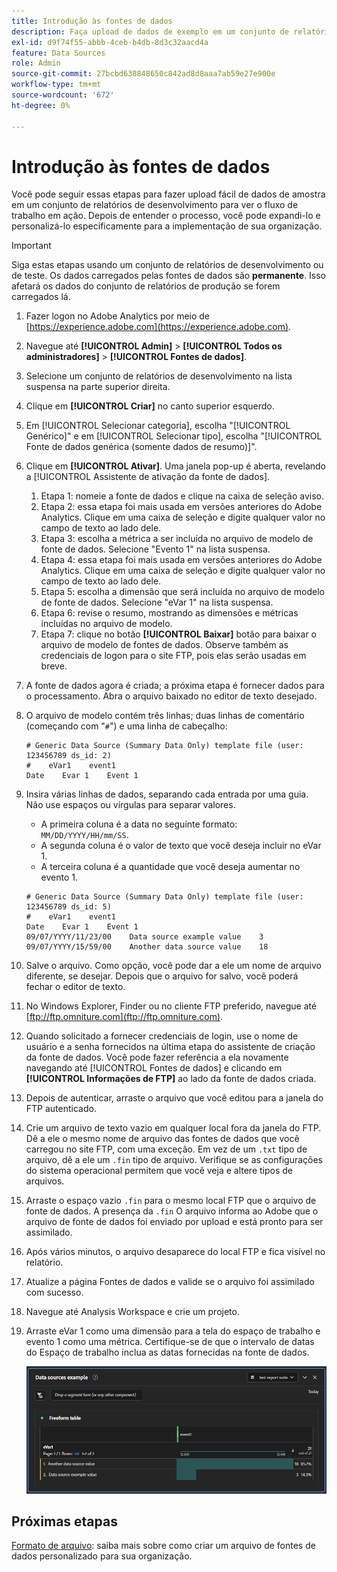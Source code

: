 ```yaml
---
title: Introdução às fontes de dados
description: Faça upload de dados de exemplo em um conjunto de relatórios de desenvolvimento.
exl-id: d9f74f55-abbb-4ceb-b4db-8d3c32aacd4a
feature: Data Sources
role: Admin
source-git-commit: 27bcbd638848650c842ad8d8aaa7ab59e27e900e
workflow-type: tm+mt
source-wordcount: '672'
ht-degree: 0%

---
```


# Introdução às fontes de dados

Você pode seguir essas etapas para fazer upload fácil de dados de amostra em um conjunto de relatórios de desenvolvimento para ver o fluxo de trabalho em ação. Depois de entender o processo, você pode expandi-lo e personalizá-lo especificamente para a implementação de sua organização.

>[!IMPORTANT]
>
>Siga estas etapas usando um conjunto de relatórios de desenvolvimento ou de teste. Os dados carregados pelas fontes de dados são **permanente**. Isso afetará os dados do conjunto de relatórios de produção se forem carregados lá.

1. Fazer logon no Adobe Analytics por meio de [https://experience.adobe.com](https://experience.adobe.com).
1. Navegue até **[!UICONTROL Admin]** > **[!UICONTROL Todos os administradores]** > **[!UICONTROL Fontes de dados]**.
1. Selecione um conjunto de relatórios de desenvolvimento na lista suspensa na parte superior direita.
1. Clique em **[!UICONTROL Criar]** no canto superior esquerdo.
1. Em [!UICONTROL Selecionar categoria], escolha &quot;[!UICONTROL Genérico]&quot; e em [!UICONTROL Selecionar tipo], escolha &quot;[!UICONTROL Fonte de dados genérica (somente dados de resumo)]&quot;.
1. Clique em **[!UICONTROL Ativar]**. Uma janela pop-up é aberta, revelando a [!UICONTROL Assistente de ativação da fonte de dados].
   1. Etapa 1: nomeie a fonte de dados e clique na caixa de seleção aviso.
   1. Etapa 2: essa etapa foi mais usada em versões anteriores do Adobe Analytics. Clique em uma caixa de seleção e digite qualquer valor no campo de texto ao lado dele.
   1. Etapa 3: escolha a métrica a ser incluída no arquivo de modelo de fonte de dados. Selecione &quot;Evento 1&quot; na lista suspensa.
   1. Etapa 4: essa etapa foi mais usada em versões anteriores do Adobe Analytics. Clique em uma caixa de seleção e digite qualquer valor no campo de texto ao lado dele.
   1. Etapa 5: escolha a dimensão que será incluída no arquivo de modelo de fonte de dados. Selecione &quot;eVar 1&quot; na lista suspensa.
   1. Etapa 6: revise o resumo, mostrando as dimensões e métricas incluídas no arquivo de modelo.
   1. Etapa 7: clique no botão **[!UICONTROL Baixar]** botão para baixar o arquivo de modelo de fontes de dados. Observe também as credenciais de logon para o site FTP, pois elas serão usadas em breve.
1. A fonte de dados agora é criada; a próxima etapa é fornecer dados para o processamento. Abra o arquivo baixado no editor de texto desejado.
1. O arquivo de modelo contém três linhas; duas linhas de comentário (começando com &quot;`#`&quot;) e uma linha de cabeçalho:

   ```text
   # Generic Data Source (Summary Data Only) template file (user: 123456789 ds_id: 2)
   #    eVar1    event1
   Date    Evar 1    Event 1
   ```

1. Insira várias linhas de dados, separando cada entrada por uma guia. Não use espaços ou vírgulas para separar valores.
   * A primeira coluna é a data no seguinte formato: `MM/DD/YYYY/HH/mm/SS`.
   * A segunda coluna é o valor de texto que você deseja incluir no eVar 1.
   * A terceira coluna é a quantidade que você deseja aumentar no evento 1.

   ```text
   # Generic Data Source (Summary Data Only) template file (user: 123456789 ds_id: 5)
   #    eVar1    event1
   Date    Evar 1    Event 1
   09/07/YYYY/11/23/00    Data source example value    3
   09/07/YYYY/15/59/00    Another data source value    18
   ```

1. Salve o arquivo. Como opção, você pode dar a ele um nome de arquivo diferente, se desejar. Depois que o arquivo for salvo, você poderá fechar o editor de texto.
1. No Windows Explorer, Finder ou no cliente FTP preferido, navegue até [ftp://ftp.omniture.com](ftp://ftp.omniture.com).
1. Quando solicitado a fornecer credenciais de login, use o nome de usuário e a senha fornecidos na última etapa do assistente de criação da fonte de dados. Você pode fazer referência a ela novamente navegando até [!UICONTROL Fontes de dados] e clicando em **[!UICONTROL Informações de FTP]** ao lado da fonte de dados criada.
1. Depois de autenticar, arraste o arquivo que você editou para a janela do FTP autenticado.
1. Crie um arquivo de texto vazio em qualquer local fora da janela do FTP. Dê a ele o mesmo nome de arquivo das fontes de dados que você carregou no site FTP, com uma exceção. Em vez de um `.txt` tipo de arquivo, dê a ele um `.fin` tipo de arquivo. Verifique se as configurações do sistema operacional permitem que você veja e altere tipos de arquivos.
1. Arraste o espaço vazio `.fin` para o mesmo local FTP que o arquivo de fonte de dados. A presença da `.fin` O arquivo informa ao Adobe que o arquivo de fonte de dados foi enviado por upload e está pronto para ser assimilado.
1. Após vários minutos, o arquivo desaparece do local FTP e fica visível no relatório.
1. Atualize a página Fontes de dados e valide se o arquivo foi assimilado com sucesso.
1. Navegue até Analysis Workspace e crie um projeto.
1. Arraste eVar 1 como uma dimensão para a tela do espaço de trabalho e evento 1 como uma métrica. Certifique-se de que o intervalo de datas do Espaço de trabalho inclua as datas fornecidas na fonte de dados.

   ![Exemplo de relatório](assets/success-report.png)

## Próximas etapas

[Formato de arquivo](file-format.md): saiba mais sobre como criar um arquivo de fontes de dados personalizado para sua organização.
